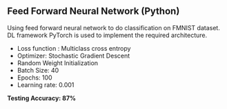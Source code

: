 ## Feed Forward Neural Network (Python)

Using feed forward neural network to do classification on FMNIST dataset.
DL framework PyTorch is used to implement the required architecture.
- Loss function : Multiclass cross entropy
- Optimizer: Stochastic Gradient Descent
- Random Weight Initialization
- Batch Size: 40
- Epochs: 100
- Learning rate: 0.001

**Testing Accuracy: 87%**
